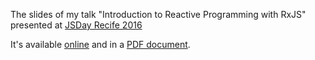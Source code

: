 The slides of my talk "Introduction to Reactive Programming with RxJS" presented at [JSDay Recife 2016](http://rec.jsday.com.br/)

It's available [online](https://luisgabriel.github.io/jsday-talk/) and in a [PDF document](https://github.com/luisgabriel/jsday-talk/raw/gh-pages/rxjs-talk.pdf).
